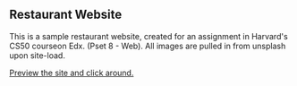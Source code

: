 ## Restaurant Website

This is a sample restaurant website, created for an assignment in Harvard's CS50 courseon Edx. (Pset 8 - Web).
All images are pulled in from unsplash upon site-load. 


[Preview the site and click around.](https://maryeleanor.github.io/restaurant-site/ "Restaurant Site")
